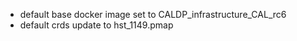 - default base docker image set to CALDP_infrastructure_CAL_rc6
- default crds update to hst_1149.pmap
